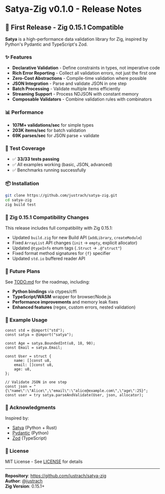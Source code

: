 # Satya-Zig v0.1.0 - Release Notes

## 🎉 First Release - Zig 0.15.1 Compatible

**Satya** is a high-performance data validation library for Zig, inspired by Python's Pydantic and TypeScript's Zod.

### ✨ Features

- **Declarative Validation** - Define constraints in types, not imperative code
- **Rich Error Reporting** - Collect all validation errors, not just the first one
- **Zero-Cost Abstractions** - Compile-time validation where possible
- **JSON Integration** - Parse and validate JSON in one step
- **Batch Processing** - Validate multiple items efficiently
- **Streaming Support** - Process NDJSON with constant memory
- **Composable Validators** - Combine validation rules with combinators

### 📊 Performance

- **107M+ validations/sec** for simple types
- **203K items/sec** for batch validation
- **69K parses/sec** for JSON parse + validate

### 🧪 Test Coverage

- ✅ **33/33 tests passing**
- ✅ All examples working (basic, JSON, advanced)
- ✅ Benchmarks running successfully

### 📦 Installation

```bash
git clone https://github.com/justrach/satya-zig.git
cd satya-zig
zig build test
```

### 🔧 Zig 0.15.1 Compatibility Changes

This release includes full compatibility with Zig 0.15.1:

- Updated `build.zig` for new Build API (`addLibrary`, `createModule`)
- Fixed `ArrayList` API changes (`init` → `empty`, explicit allocator)
- Updated `@typeInfo` enum tags (`.Struct` → `.@"struct"`)
- Fixed format method signatures for `{f}` specifier
- Updated `std.io` buffered reader API

### 🚀 Future Plans

See [TODO.md](TODO.md) for the roadmap, including:

- **Python bindings** via ctypes/cffi
- **TypeScript/WASM** wrapper for browser/Node.js
- **Performance improvements** and memory leak fixes
- **Enhanced features** (regex, custom errors, nested validation)

### 📝 Example Usage

```zig
const std = @import("std");
const satya = @import("satya");

const Age = satya.BoundedInt(u8, 18, 90);
const Email = satya.Email;

const User = struct {
    name: []const u8,
    email: []const u8,
    age: u8,
};

// Validate JSON in one step
const json = "{\"name\":\"Alice\",\"email\":\"alice@example.com\",\"age\":25}";
const user = try satya.parseAndValidate(User, json, allocator);
```

### 🙏 Acknowledgments

Inspired by:
- [Satya](https://github.com/justrach/satya) (Python + Rust)
- [Pydantic](https://github.com/pydantic/pydantic) (Python)
- [Zod](https://github.com/colinhacks/zod) (TypeScript)

### 📄 License

MIT License - See [LICENSE](LICENSE) for details

---

**Repository**: https://github.com/justrach/satya-zig  
**Author**: [@justrach](https://github.com/justrach)  
**Zig Version**: 0.15.1+
